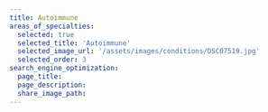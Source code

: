 ```yaml
---
title: Autoimmune
areas_of_specialties:
  selected: true
  selected_title: 'Autoimmune'
  selected_image_url: '/assets/images/conditions/DSC07519.jpg'
  selected_order: 3
search_engine_optimization:
  page_title:
  page_description:
  share_image_path:
---
```

